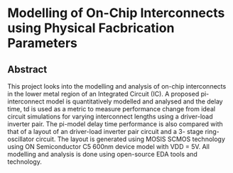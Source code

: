 # Modelling of On-Chip Interconnects using Physical Facbrication Parameters
## Abstract

This project looks into the modelling and analysis of
on-chip interconnects in the lower metal region of an Integrated
Circuit (IC). A proposed pi-interconnect model is quantitatively
modelled and analysed and the delay time, td is used as a metric
to measure performance change from ideal circuit simulations
for varying interconnect lengths using a driver-load inverter
pair. The pi-model delay time performance is also compared with
that of a layout of an driver-load inverter pair circuit and a 3-
stage ring-oscillator circuit. The layout is generated using MOSIS
SCMOS technology using ON Semiconductor C5 600nm device
model with VDD = 5V. All modelling and analysis is done using
open-source EDA tools and technology.

